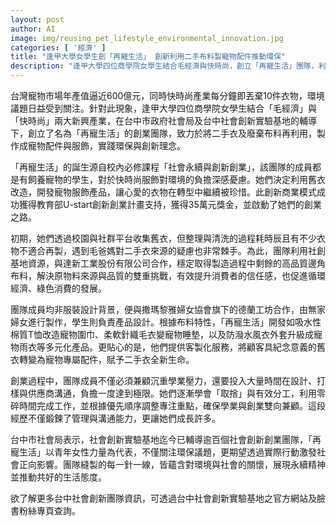 ```yaml
---
layout: post
author: AI
image: img/reusing_pet_lifestyle_environmental_innovation.jpg
categories: [ '經濟' ]
title: "逢甲大學女學生創「再寵生活」 創新利用二手布料製寵物配件推動環保"
description: "逢甲大學四位商學院女學生結合毛經濟與快時尚，創立「再寵生活」團隊，利用二手衣和邊角布料製作寵物服飾及配件，實踐循環經濟與環保理念。團隊與社會創新基地及企業合作，提供客製化商品，克服創業挑戰，展現青年女性創新精神及永續生活態度。"
---
```

台灣寵物市場年產值逼近600億元，同時快時尚產業每分鐘即丟棄10件衣物，環境議題日益受到關注。針對此現象，逢甲大學四位商學院女學生結合「毛經濟」與「快時尚」兩大新興產業，在台中市政府社會局及台中社會創新實驗基地的輔導下，創立了名為「再寵生活」的創業團隊，致力於將二手衣及廢棄布料再利用，製作成寵物配件與服飾，實踐環保與創新理念。

「再寵生活」的誕生源自校內必修課程「社會永續與創新創業」，該團隊的成員都是有飼養寵物的學生，對於快時尚服飾對環境的負擔深感憂慮。她們決定利用舊衣改造，開發寵物服飾產品，讓心愛的衣物在轉型中繼續被珍惜。此創新商業模式成功獲得教育部U-start創新創業計畫支持，獲得35萬元獎金，並啟動了她們的創業之路。

初期，她們透過校園與社群平台收集舊衣，但整理與清洗的過程耗時辰且有不少衣物不適合再製，遇到毛爸媽對二手衣來源的疑慮也非常棘手。為此，團隊利用社創基地資源，與達新工業股份有限公司合作，穩定取得製造過程中剩餘的高品質邊角布料，解決原物料來源與品質的雙重挑戰，有效提升消費者的信任感，也促進循環經濟、綠色消費的發展。

團隊成員均非服裝設計背景，便與撒瑪黎雅婦女協會旗下的德蘭工坊合作，由無家婦女進行製作，學生則負責產品設計。根據布料特性，「再寵生活」開發如吸水性棉質T恤改造寵物圍巾、柔軟針織毛衣變寵物睡墊，以及防潑水風衣外套升級成寵物雨衣等多元化產品。更貼心的是，他們提供客製化服務，將顧客具紀念意義的舊衣轉變為寵物專屬配件，賦予二手衣全新生命。

創業過程中，團隊成員不僅必須兼顧沉重學業壓力，還要投入大量時間在設計、打樣與供應商溝通，負擔一度達到極限。她們逐漸學會「取捨」與有效分工，利用零碎時間完成工作，並根據優先順序調整專注重點，確保學業與創業雙向兼顧。這段經歷不僅鍛鍊了管理與溝通能力，更讓她們成長許多。

台中市社會局表示，社會創新實驗基地迄今已輔導逾百個社會創新創業團隊，「再寵生活」以青年女性力量為代表，不僅關注環保議題，更期望透過實際行動激發社會正向影響。團隊縫製的每一針一線，皆蘊含對環境與社會的關懷，展現永續精神並推動共好的生活態度。

欲了解更多台中社會創新團隊資訊，可透過台中社會創新實驗基地之官方網站及臉書粉絲專頁查詢。